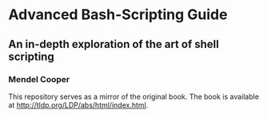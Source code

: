 # Advanced Bash-Scripting Guide
## An in-depth exploration of the art of shell scripting
### Mendel Cooper

This repository serves as a mirror of the original book.
The book is available at http://tldp.org/LDP/abs/html/index.html.
